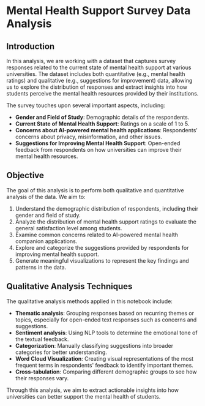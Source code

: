 # Mental Health Support Survey Data Analysis

## Introduction
In this analysis, we are working with a dataset that captures survey responses related to the current state of mental health support at various universities. The dataset includes both quantitative (e.g., mental health ratings) and qualitative (e.g., suggestions for improvement) data, allowing us to explore the distribution of responses and extract insights into how students perceive the mental health resources provided by their institutions.

The survey touches upon several important aspects, including:
- **Gender and Field of Study**: Demographic details of the respondents.
- **Current State of Mental Health Support**: Ratings on a scale of 1 to 5.
- **Concerns about AI-powered mental health applications**: Respondents' concerns about privacy, misinformation, and other issues.
- **Suggestions for Improving Mental Health Support**: Open-ended feedback from respondents on how universities can improve their mental health resources.

## Objective
The goal of this analysis is to perform both qualitative and quantitative analysis of the data. We aim to:
1. Understand the demographic distribution of respondents, including their gender and field of study.
2. Analyze the distribution of mental health support ratings to evaluate the general satisfaction level among students.
3. Examine common concerns related to AI-powered mental health companion applications.
4. Explore and categorize the suggestions provided by respondents for improving mental health support.
5. Generate meaningful visualizations to represent the key findings and patterns in the data.

## Qualitative Analysis Techniques
The qualitative analysis methods applied in this notebook include:
- **Thematic analysis**: Grouping responses based on recurring themes or topics, especially for open-ended text responses such as concerns and suggestions.
- **Sentiment analysis**: Using NLP tools to determine the emotional tone of the textual feedback.
- **Categorization**: Manually classifying suggestions into broader categories for better understanding.
- **Word Cloud Visualization**: Creating visual representations of the most frequent terms in respondents' feedback to identify important themes.
- **Cross-tabulation**: Comparing different demographic groups to see how their responses vary.

Through this analysis, we aim to extract actionable insights into how universities can better support the mental health of students.
